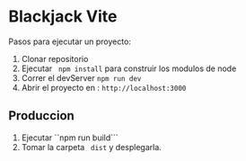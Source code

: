# Blackjack Vite

Pasos para ejecutar un proyecto:

1. Clonar repositorio
2. Ejecutar ``` npm install``` para construir los modulos de node
3. Correr el devServer ```npm run dev```
4. Abrir el proyecto en : ```http://localhost:3000```


## Produccion

1. Ejecutar ``npm run build```
2. Tomar la carpeta ``` dist``` y desplegarla.
